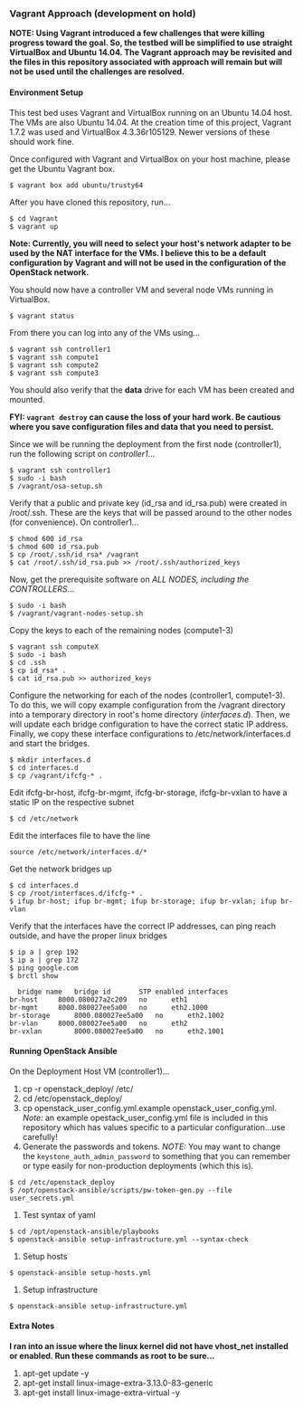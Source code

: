 ### Vagrant Approach (development on hold)
**NOTE: Using Vagrant introduced a few challenges that were killing progress toward the goal.  So, the testbed will be simplified to use straight VirtualBox and Ubuntu 14.04.  The Vagrant approach may be revisited and the files in this repository associated with approach will remain but will not be used until the challenges are resolved.**

#### Environment Setup ####

This test bed uses Vagrant and VirtualBox running on an Ubuntu 14.04 host.  The VMs are also Ubuntu 14.04.  At the creation time of this project, Vagrant 1.7.2 was used and VirtualBox 4.3.36r105129.  Newer versions of these should work fine.

Once configured with Vagrant and VirtualBox on your host machine, please get the Ubuntu Vagrant box.

    $ vagrant box add ubuntu/trusty64 

After you have cloned this repository, run...

    $ cd Vagrant
    $ vagrant up
  
**Note: Currently, you will need to select your host's network adapter to be used by the NAT interface for the VMs.  I believe this to be a default configuration by Vagrant and will not be used in the configuration of the OpenStack network.**

You should now have a controller VM and several node VMs running in VirtualBox.

    $ vagrant status
  
From there you can log into any of the VMs using...

    $ vagrant ssh controller1
    $ vagrant ssh compute1
    $ vagrant ssh compute2
    $ vagrant ssh compute3
  
You should also verify that the **data** drive for each VM has been created and mounted.

**FYI:  `vagrant destroy` can cause the loss of your hard work.  Be cautious where you save configuration files and data that you need to persist.**


Since we will be running the deployment from the first node (controller1), run the following script on *controller1*...

    $ vagrant ssh controller1
    $ sudo -i bash
    $ /vagrant/osa-setup.sh

Verify that a public and private key (id_rsa and id_rsa.pub) were created in /root/.ssh.  These are the keys that will be passed around to the other nodes (for convenience).
On controller1...

    $ chmod 600 id_rsa
    $ chmod 600 id_rsa.pub
    $ cp /root/.ssh/id_rsa* /vagrant
    $ cat /root/.ssh/id_rsa.pub >> /root/.ssh/authorized_keys


Now, get the prerequisite software on *ALL NODES, including the CONTROLLERS*...

    $ sudo -i bash
    $ /vagrant/vagrant-nodes-setup.sh

Copy the keys to each of the remaining nodes (compute1-3)

    $ vagrant ssh computeX
    $ sudo -i bash
    $ cd .ssh
    $ cp id_rsa* .
    $ cat id_rsa.pub >> authorized_keys

Configure the networking for each of the nodes (controller1, compute1-3).  To do this, we will copy example configuration from the /vagrant directory into a temporary directory in root's home directory (*interfaces.d*).  Then, we will update each bridge configuration to have the correct static IP address.  Finally, we copy these interface configurations to /etc/network/interfaces.d and start the bridges.

    $ mkdir interfaces.d
    $ cd interfaces.d
    $ cp /vagrant/ifcfg-* .

Edit ifcfg-br-host, ifcfg-br-mgmt, ifcfg-br-storage, ifcfg-br-vxlan to have a static IP on the respective subnet

    $ cd /etc/network

Edit the interfaces file to have the line

    source /etc/network/interfaces.d/*

Get the network bridges up
    
    $ cd interfaces.d
    $ cp /root/interfaces.d/ifcfg-* .
    $ ifup br-host; ifup br-mgmt; ifup br-storage; ifup br-vxlan; ifup br-vlan

Verify that the interfaces have the correct IP addresses, can ping reach outside, and have the proper linux bridges

    $ ip a | grep 192
    $ ip a | grep 172
    $ ping google.com
    $ brctl show

      bridge name	bridge id		STP enabled	interfaces
    br-host		8000.080027a2c209	no		eth1
    br-mgmt		8000.080027ee5a00	no		eth2.1000
    br-storage		8000.080027ee5a00	no		eth2.1002
    br-vlan		8000.080027ee5a00	no		eth2
    br-vxlan		8000.080027ee5a00	no		eth2.1001
    
#### Running OpenStack Ansible ####

On the Deployment Host VM (controller1)... 
  1. cp -r openstack_deploy/ /etc/
  2. cd /etc/openstack_deploy/
  3. cp openstack_user_config.yml.example openstack_user_config.yml.  *Note:* an example opestack_user_config.yml file is included in this repository which has values specific to a particular configuration...use carefully!
  4. Generate the passwords and tokens.  *NOTE:* You may want to change the `keystone_auth_admin_password` to something that you can remember or type easily for non-production deployments (which this is).
  
  ```
$ cd /etc/openstack_deploy 
$ /opt/openstack-ansible/scripts/pw-token-gen.py --file user_secrets.yml 
```

  1.  Test syntax of yaml
  
  ```
$ cd /opt/openstack-ansible/playbooks
$ openstack-ansible setup-infrastructure.yml --syntax-check
```
  1.  Setup hosts
  
  ```
$ openstack-ansible setup-hosts.yml
```
  1. Setup infrastructure
  
  ```
$ openstack-ansible setup-infrastructure.yml
```




#### Extra Notes ####
**I ran into an issue where the linux kernel did not have vhost_net installed or enabled.  Run these commands as root to be sure...**
  1. apt-get update -y
  2. apt-get install linux-image-extra-3.13.0-83-generic
  3. apt-get install linux-image-extra-virtual -y


